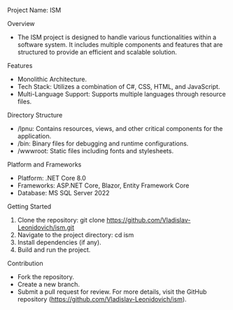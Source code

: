 Project Name: ISM

Overview
  - The ISM project is designed to handle various functionalities within a software system. It includes multiple components and features that are structured to provide an efficient and scalable solution.

Features
  - Monolithic Architecture.
  - Tech Stack: Utilizes a combination of C#, CSS, HTML, and JavaScript.
  - Multi-Language Support: Supports multiple languages through resource files.
    
Directory Structure
  - /lpnu: Contains resources, views, and other critical components for the application.
  - /bin: Binary files for debugging and runtime configurations.
  - /wwwroot: Static files including fonts and stylesheets.
    
Platform and Frameworks
  - Platform: .NET Core 8.0
  - Frameworks: ASP.NET Core, Blazor, Entity Framework Core
  - Database: MS SQL Server 2022
    
Getting Started
  1. Clone the repository:
      git clone https://github.com/Vladislav-Leonidovich/ism.git
  2. Navigate to the project directory:
      cd ism
  3. Install dependencies (if any).
  4. Build and run the project.
     
Contribution
  - Fork the repository.
  - Create a new branch.
  - Submit a pull request for review.
For more details, visit the GitHub repository (https://github.com/Vladislav-Leonidovich/ism).
